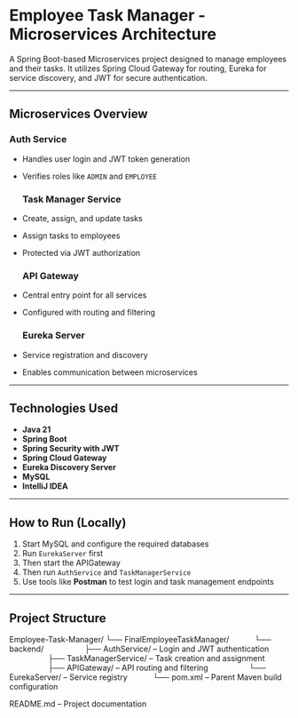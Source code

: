 #  Employee Task Manager - Microservices Architecture

A Spring Boot-based Microservices project designed to manage employees and their tasks. It utilizes Spring Cloud Gateway for routing, Eureka for service discovery,
and JWT for secure authentication.

---------

##  Microservices Overview

  ###  Auth Service
- Handles user login and JWT token generation
- Verifies roles like `ADMIN` and `EMPLOYEE`

  ###  Task Manager Service
- Create, assign, and update tasks
- Assign tasks to employees
- Protected via JWT authorization

  ###  API Gateway
- Central entry point for all services
- Configured with routing and filtering

  ###  Eureka Server
- Service registration and discovery
- Enables communication between microservices

---------

##  Technologies Used

- **Java 21**
- **Spring Boot**
- **Spring Security with JWT**
- **Spring Cloud Gateway**
- **Eureka Discovery Server**
- **MySQL**
- **IntelliJ IDEA**

---------

##  How to Run (Locally)

1. Start MySQL and configure the required databases
2. Run `EurekaServer` first
3. Then start the APIGateway
4. Then run `AuthService` and `TaskManagerService`
5. Use tools like **Postman** to test login and task management endpoints

----------

##  Project Structure

Employee-Task-Manager/
└── FinalEmployeeTaskManager/
   └── backend/
     ├── AuthService/         – Login and JWT authentication
     ├── TaskManagerService/  – Task creation and assignment
     ├── APIGateway/          – API routing and filtering
     └── EurekaServer/        – Service registry
   └── pom.xml                – Parent Maven build configuration

README.md – Project documentation
